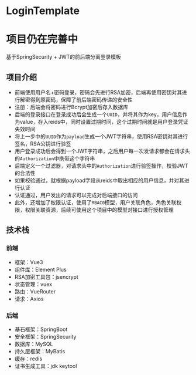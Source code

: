 # LoginTemplate
# 项目仍在完善中

基于SpringSecurity + JWT的前后端分离登录模板

## 项目介绍

* 前端使用用户名+密码登录，密码会先进行RSA加密，后端再使用密钥对其进行解密得到原密码，保障了前后端密码传递的安全性
* 注册：后端会将密码进行Bcrypt加密后存入数据库
* 后端的登录接口在登录成功后会生成一个`UUID`，并将其作为key，用户信息作为value，存入reids中，同时设置过期时间，这个过期时间就是用户登录凭证失效时间
* 将上一步中的`UUID`作为`payload`生成一个JWT字符串，使用RSA密钥对其进行签名，RSA公钥进行验签
* 用户登录成功后会得到一个JWT字符串，之后用户每一次发请求都会在请求头的`Authorization`中携带这个字符串
* 后端定义一个过滤器，对请求头中的`Authorization`进行验签操作，校验JWT的合法性
* 如果校验通过，就根据payload字段从reids中取出相应的用户信息，并对其进行认证
* 认证通过，用户发出的请求可以完成对后端接口的访问
* 此外，还增加了权限认证，使用了`RBAC0`模型，用户关联角色，角色关联权限，权限关联资源，后续可使用这个项目中的模型对接口进行授权管理

## 技术栈

### 前端

* 框架：Vue3
* 组件库：Element Plus
* RSA加密工具包：jsencrypt
* 状态管理：vuex
* 路由：VueRouter
* 请求：Axios

### 后端

* 基石框架：SpringBoot
* 安全框架：SpringSecurity
* 数据库：MySQL
* 持久层框架：MyBatis
* 缓存：redis
* 证书生成工具：jdk keytool
